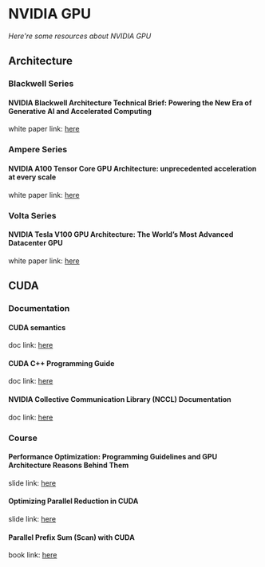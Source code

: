 # NVIDIA GPU
*Here're some resources about NVIDIA GPU*


## Architecture

### Blackwell Series


#### NVIDIA Blackwell Architecture Technical Brief: Powering the New Era of Generative AI and Accelerated Computing

white paper link: [here](https://resources.nvidia.com/en-us-blackwell-architecture)



### Ampere Series


#### NVIDIA A100 Tensor Core GPU Architecture: unprecedented acceleration at every scale

white paper link: [here](https://images.nvidia.com/aem-dam/en-zz/Solutions/data-center/nvidia-ampere-architecture-whitepaper.pdf)


### Volta Series

#### NVIDIA Tesla V100 GPU Architecture: The World’s Most Advanced Datacenter GPU

white paper link: [here](https://images.nvidia.com/content/volta-architecture/pdf/volta-architecture-whitepaper.pdf)

## CUDA


### Documentation

#### CUDA semantics

doc link: [here](https://pytorch.org/docs/main/notes/cuda.html#cuda-memory-management)

#### CUDA C++ Programming Guide

doc link: [here](https://docs.nvidia.com/cuda/cuda-c-programming-guide/index.html#)

#### NVIDIA Collective Communication Library (NCCL) Documentation

doc link: [here](https://docs.nvidia.com/deeplearning/nccl/user-guide/docs/)


### Course

#### Performance Optimization: Programming Guidelines and GPU Architecture Reasons Behind Them

slide link: [here](https://on-demand.gputechconf.com/gtc/2013/presentations/S3466-Programming-Guidelines-GPU-Architecture.pdf)


#### Optimizing Parallel Reduction in CUDA

slide link: [here](https://developer.download.nvidia.com/compute/cuda/1.1-Beta/x86_website/projects/reduction/doc/reduction.pdf)


#### Parallel Prefix Sum (Scan) with CUDA

book link: [here](https://developer.nvidia.com/gpugems/gpugems3/part-vi-gpu-computing/chapter-39-parallel-prefix-sum-scan-cuda)



